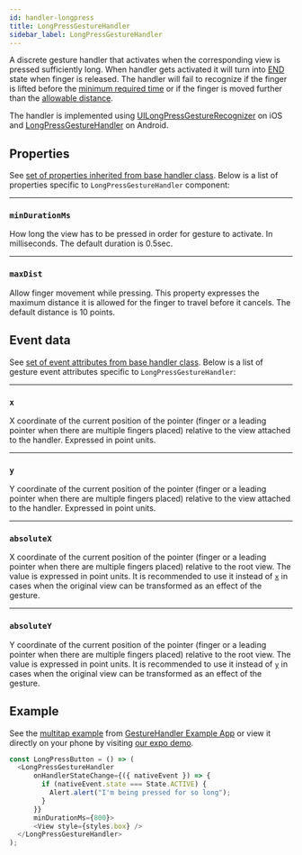 ```yaml
---
id: handler-longpress
title: LongPressGestureHandler
sidebar_label: LongPressGestureHandler
---
```


A discrete gesture handler that activates when the corresponding view is pressed sufficiently long.
When handler gets activated it will turn into [END](state.md#end) state when finger is released.
The handler will fail to recognize if the finger is lifted before the [minimum required time](#mindurationms) or if the finger is moved further than the [allowable distance](#maxdist).

The handler is implemented using [UILongPressGestureRecognizer](https://developer.apple.com/documentation/uikit/uilongpressgesturerecognizer) on iOS and [LongPressGestureHandler](https://github.com/software-mansion/react-native-gesture-handler/blob/master/android/lib/src/main/java/com/swmansion/gesturehandler/LongPressGestureHandler.java) on Android.

## Properties

See [set of properties inherited from base handler class](handler-common.md#properties). Below is a list of properties specific to `LongPressGestureHandler` component:

---
### `minDurationMs`

How long the view has to be pressed in order for gesture to activate. In milliseconds. The default duration is 0.5sec.

---
### `maxDist`

Allow finger movement while pressing. This property expresses the maximum distance it is allowed for the finger to travel before it cancels. The default distance is 10 points.

## Event data

See [set of event attributes from base handler class](handler-common.md#event-data). Below is a list of gesture event attributes specific to `LongPressGestureHandler`:

---
### `x`

X coordinate of the current position of the pointer (finger or a leading pointer when there are multiple fingers placed) relative to the view attached to the handler. Expressed in point units.

---
### `y`

Y coordinate of the current position of the pointer (finger or a leading pointer when there are multiple fingers placed) relative to the view attached to the handler. Expressed in point units.

---
### `absoluteX`

X coordinate of the current position of the pointer (finger or a leading pointer when there are multiple fingers placed) relative to the root view. The value is expressed in point units. It is recommended to use it instead of [`x`](#x) in cases when the original view can be transformed as an effect of the gesture.

---
### `absoluteY`

Y coordinate of the current position of the pointer (finger or a leading pointer when there are multiple fingers placed) relative to the root view. The value is expressed in point units. It is recommended to use it instead of [`y`](#y) in cases when the original view can be transformed as an effect of the gesture.

## Example

See the [multitap example](https://github.com/software-mansion/react-native-gesture-handler/blob/master/Example/multitap/index.js) from [GestureHandler Example App](example.md) or view it directly on your phone by visiting [our expo demo](https://snack.expo.io/@adamgrzybowski/react-native-gesture-handler-demo).

```js
const LongPressButton = () => (
  <LongPressGestureHandler
      onHandlerStateChange={({ nativeEvent }) => {
        if (nativeEvent.state === State.ACTIVE) {
          Alert.alert("I'm being pressed for so long");
        }
      }}
      minDurationMs={800}>
      <View style={styles.box} />
  </LongPressGestureHandler>
);
```
